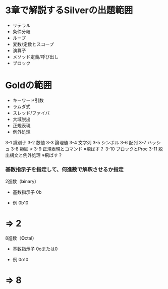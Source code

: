 # 3章で解説するSilverの出題範囲

- リテラル
- 条件分岐
- ループ
- 変数/定数とスコープ
- 演算子
- メソッド定義/呼び出し
- ブロック

# Goldの範囲

- キーワード引数
- ラムダ式
- スレッド/ファイバ
- 大域脱出
- 正規表現
- 例外処理

3-1  識別子
3-2  数値
3-3  論理値
3-4  文字列
3-5  シンボル
3-6  配列
3-7  ハッシュ 
3-8  範囲 ⭐︎
3-9  正規表現とコマンド  ※飛ばす？
3-10 ブロックとProc
3-11 脱出構文と例外処理  ※飛ばす？

### 基数指示子を指定して、何進数で解釈させるか指定

2進数（**b**inary）

- 基数指示子
0b

- 例
0b10
# => 2

8進数（**O**ctal）

- 基数指示子
0oまたは0

- 例
0o10
# => 8


